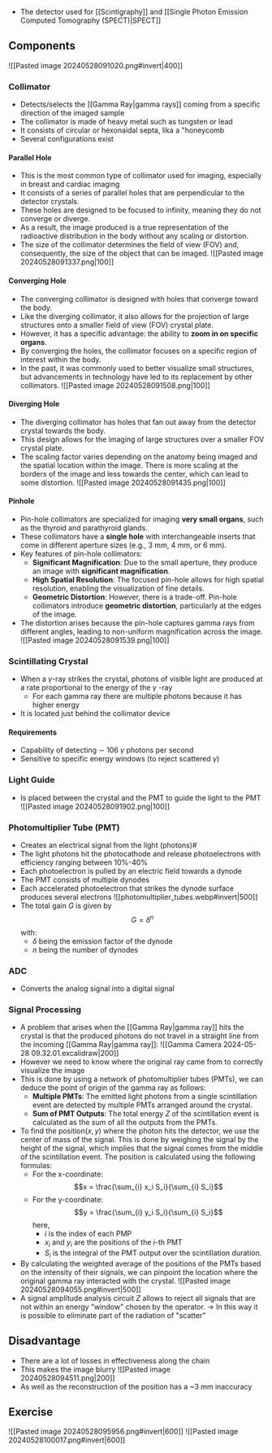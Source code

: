 - The detector used for [[Scintigraphy]] and [[Single Photon Emission Computed Tomography (SPECT)|SPECT]]
## Components
![[Pasted image 20240528091020.png#invert|400]]
### Collimator
- Detects/selects the [[Gamma Ray|gamma rays]] coming from a specific direction of the imaged sample
- The collimator is made of heavy metal such as tungsten or lead 
- It consists of circular or hexonaidal septa, lika a "honeycomb 
- Several configurations exist
#### Parallel Hole
- This is the most common type of collimator used for imaging, especially in breast and cardiac imaging
- It consists of a series of parallel holes that are perpendicular to the detector crystals.
- These holes are designed to be focused to infinity, meaning they do not converge or diverge.
- As a result, the image produced is a true representation of the radioactive distribution in the body without any scaling or distortion.
- The size of the collimator determines the field of view (FOV) and, consequently, the size of the object that can be imaged.
![[Pasted image 20240528091337.png|100]]
#### Converging Hole
- The converging collimator is designed with holes that converge toward the body.
- Like the diverging collimator, it also allows for the projection of large structures onto a smaller field of view (FOV) crystal plate.
- However, it has a specific advantage: the ability to **zoom in on specific organs**.
- By converging the holes, the collimator focuses on a specific region of interest within the body.
- In the past, it was commonly used to better visualize small structures, but advancements in technology have led to its replacement by other collimators.
![[Pasted image 20240528091508.png|100]]
#### Diverging Hole
- The diverging collimator has holes that fan out away from the detector crystal towards the body.
- This design allows for the imaging of large structures over a smaller FOV crystal plate.
- The scaling factor varies depending on the anatomy being imaged and the spatial location within the image. There is more scaling at the borders of the image and less towards the center, which can lead to some distortion.
![[Pasted image 20240528091435.png|100]]
#### Pinhole
- Pin-hole collimators are specialized for imaging **very small organs**, such as the thyroid and parathyroid glands.
- These collimators have a **single hole** with interchangeable inserts that come in different aperture sizes (e.g., 3 mm, 4 mm, or 6 mm).
- Key features of pin-hole collimators:
    - **Significant Magnification**: Due to the small aperture, they produce an image with **significant magnification**.
    - **High Spatial Resolution**: The focused pin-hole allows for high spatial resolution, enabling the visualization of fine details.
    - **Geometric Distortion**: However, there is a trade-off. Pin-hole collimators introduce **geometric distortion**, particularly at the edges of the image.
- The distortion arises because the pin-hole captures gamma rays from different angles, leading to non-uniform magnification across the image.
![[Pasted image 20240528091539.png|100]]

### Scintillating Crystal 
- When a $\gamma$-ray strikes the crystal, photons of visible light are produced at a rate proportional to the energy of the $\gamma$ -ray
	- For each gamma ray there are multiple photons because it has higher energy
- It is located just behind the collimator device
#### Requirements 
- Capability of detecting ∼ 106 $\gamma$ photons per second
- Sensitive to specific energy windows (to reject scattered $\gamma$)
### Light Guide
- Is placed between the crystal and the PMT to guide the light to the PMT
![[Pasted image 20240528091902.png|100]]
### Photomultiplier Tube (PMT)
- Creates an electrical signal from the light (photons)#
- The light photons hit the photocathode and release photoelectrons with efficiency ranging between 10%-40%
- Each photoelectron is pulled by an electric field towards a dynode
- The PMT consists of multiple dynodes
- Each accelerated photoelectron that strikes the dynode surface produces several electrons
![[photomultiplier_tubes.webp#invert|500]]
- The total gain $G$ is given by $$G=\delta^{n}$$ with:
	- $\delta$ being the emission factor of the dynode
	- $n$ being the number of dynodes
### ADC
- Converts the analog signal into a digital signal
### Signal Processing
- A problem that arises when the [[Gamma Ray|gamma ray]] hits the crystal is that the produced photons do not travel in a straight line from the incoming [[Gamma Ray|gamma ray]]:
![[Gamma Camera 2024-05-28 09.32.01.excalidraw|200]]
- However we need to know where the original ray came from to correctly visualize the image
- This is done by using a network of photomultiplier tubes (PMTs), we can deduce the point of origin of the gamma ray as follows:
	- **Multiple PMTs**: The emitted light photons from a single scintillation event are detected by multiple PMTs arranged around the crystal.
	- **Sum of PMT Outputs**: The total energy $Z$ of the scintillation event is calculated as the sum of all the outputs from the PMTs.
- To find the position$(x,y)$ where the photon hits the detector, we use the center of mass of the signal. This is done by weighing the signal by the height of the signal, which implies that the signal comes from the middle of the scintillation event. The position is calculated using the following formulas:
	- For the x-coordinate: $$x = \frac{\sum_{i} x_i S_i}{\sum_{i} S_i}$$ 
	- For the y-coordinate: $$y = \frac{\sum_{i} y_i S_i}{\sum_{i} S_i}$$here, 
		- $i$ is the index of each PMP
		- $x_i$ and $y_i$ are the positions of the $i$-th PMT
		- $S_i$ is the integral of the PMT output over the scintillation duration. 
- By calculating the weighted average of the positions of the PMTs based on the intensity of their signals, we can pinpoint the location where the original gamma ray interacted with the crystal.
![[Pasted image 20240528094055.png#invert|500]]
- A signal amplitude analysis circuit $Z$ allows to reject all signals that are not within an energy "window" chosen by the operator. -> In this way it is possible to eliminate part of the radiation of "scatter"
## Disadvantage
- There are a lot of losses in effectiveness along the chain
- This makes the image blurry
![[Pasted image 20240528094511.png|200]]
- As well as the reconstruction of the position has a ~3 mm inaccuracy
## Exercise
![[Pasted image 20240528095956.png#invert|600]]
![[Pasted image 20240528100017.png#invert|600]]